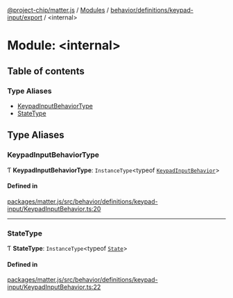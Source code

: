 [@project-chip/matter.js](../README.md) / [Modules](../modules.md) / [behavior/definitions/keypad-input/export](behavior_definitions_keypad_input_export.md) / \<internal\>

# Module: \<internal\>

## Table of contents

### Type Aliases

- [KeypadInputBehaviorType](behavior_definitions_keypad_input_export._internal_.md#keypadinputbehaviortype)
- [StateType](behavior_definitions_keypad_input_export._internal_.md#statetype)

## Type Aliases

### KeypadInputBehaviorType

Ƭ **KeypadInputBehaviorType**: `InstanceType`\<typeof [`KeypadInputBehavior`](behavior_definitions_keypad_input_export.md#keypadinputbehavior)\>

#### Defined in

[packages/matter.js/src/behavior/definitions/keypad-input/KeypadInputBehavior.ts:20](https://github.com/project-chip/matter.js/blob/5f71eedebdb9fa54338bde320c311bb359b7455d/packages/matter.js/src/behavior/definitions/keypad-input/KeypadInputBehavior.ts#L20)

___

### StateType

Ƭ **StateType**: `InstanceType`\<typeof [`State`](../classes/behavior_definitions_keypad_input_export.KeypadInputServer.md#state-1)\>

#### Defined in

[packages/matter.js/src/behavior/definitions/keypad-input/KeypadInputBehavior.ts:22](https://github.com/project-chip/matter.js/blob/5f71eedebdb9fa54338bde320c311bb359b7455d/packages/matter.js/src/behavior/definitions/keypad-input/KeypadInputBehavior.ts#L22)
